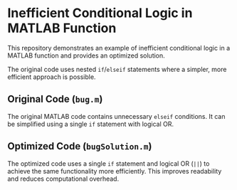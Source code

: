 # Inefficient Conditional Logic in MATLAB Function

This repository demonstrates an example of inefficient conditional logic in a MATLAB function and provides an optimized solution.

The original code uses nested `if`/`elseif` statements where a simpler, more efficient approach is possible.

## Original Code (`bug.m`)
The original MATLAB code contains unnecessary `elseif` conditions.  It can be simplified using a single `if` statement with logical OR.

## Optimized Code (`bugSolution.m`)
The optimized code uses a single `if` statement and logical OR (`||`) to achieve the same functionality more efficiently. This improves readability and reduces computational overhead.